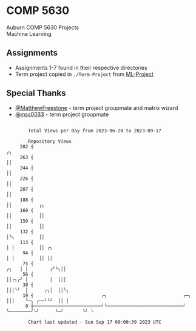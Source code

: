 # COMP 5630
Auburn COMP 5630 Projects  
Machine Learning

## Assignments
- Assignments 1-7 found in their respective directories
- Term project copied in `./Term-Project` from [ML-Project](https://github.com/wumphlett/ML-Project)

## Special Thanks
- [@MatthewFreestone](https://github.com/MatthewFreestone) - term project groupmate and matrix wizard
- [@mss0033](https://github.com/mss0033) - term project groupmate

```

        Total Views per Day from 2023-06-20 to 2023-09-17

        Repository Views
     282 ┼                                                                       ╭╮
     263 ┤                                                                       ││
     244 ┤                                                                       ││
     226 ┤                                                                       ││
     207 ┤                                                                       ││
     188 ┤                                                                       ││          ╭╮
     169 ┤                                                                       ││          ││
     150 ┤                                                                       ││          ││
     132 ┤                                                                       │╰╮         ││
     113 ┤                                                                       │ │         ││ ╭╮
      94 ┤                                                                       │ │         ││ ││
      75 ┤                                                                  ╭╮   │ │        ╭╯╰╮││
      56 ┤                                                                  ││╭╮╭╯ │        │  │││
      38 ┤                                                                  │││╰╯  │      ╭╮│  ││╰╮
      19 ┤                         ╭╮                            ╭─╮        │││    ╰─╮ ╭──╯╰╯  ││ │
       0 ┼─────────────────────────╯╰────────────────────────────╯ ╰────────╯╰╯      ╰─╯       ╰╯ ╰

        Chart last updated - Sun Sep 17 00:00:39 2023 UTC
        
```
